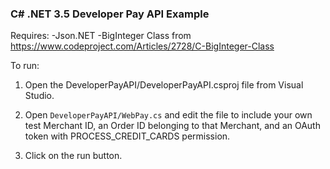 ### C# .NET 3.5 Developer Pay API Example

Requires: 
-Json.NET
-BigInteger Class from https://www.codeproject.com/Articles/2728/C-BigInteger-Class

To run:

1. Open the DeveloperPayAPI/DeveloperPayAPI.csproj file from Visual Studio.

2. Open `DeveloperPayAPI/WebPay.cs` and edit the file to include your own test Merchant ID, an Order ID belonging to that Merchant, and an OAuth token with PROCESS_CREDIT_CARDS permission.

3. Click on the run button.